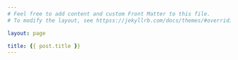 ```yaml
---
# Feel free to add content and custom Front Matter to this file.
# To modify the layout, see httpss://jekyllrb.com/docs/themes/#overriding-theme-defaults

layout: page

title: {{ post.title }}
---
```

